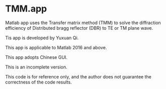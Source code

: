# TMM.app
Matlab app uses the Transfer matrix method (TMM) to solve the diffraction efficiency of Distributed bragg reflector (DBR) to TE or TM plane wave.

Tis app is developed by Yuxuan Qi.

This app is applicable to Matlab 2016 and above.

This app adopts Chinese GUI.

This is an incomplete version.

This code is for reference only, and the author does not guarantee the correctness of the code results.
